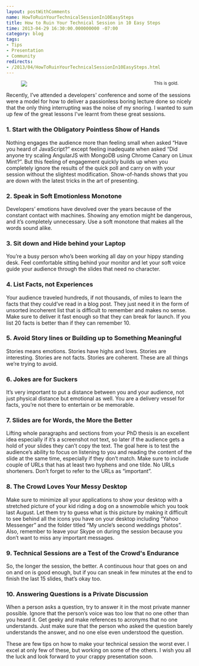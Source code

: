 ```yaml
---
layout: postWithComments
name: HowToRuinYourTechnicalSessionIn10EasySteps
title: How to Ruin Your Technical Session in 10 Easy Steps
time: 2013-04-29 16:30:00.000000000 -07:00
category: blog
tags:
- Tips
- Presentation
- Community
redirects:
- /2013/04/HowToRuinYourTechnicalSessionIn10EasySteps.html
---
```

<figure class="imageOnRight">
    <img src="{{ site.baseurl }}public/images/HowToRuinYourTechnicalSessionIn10EasySteps/SleepingDuringSeminar.jpg">
    <figcaption style="float: right"><small>This is gold.</small></figcaption>
</figure>

Recently, I’ve attended a developers' conference and some of the sessions were a model for how to deliver a passionless boring lecture done so nicely that the only thing interrupting was the noise of my snoring. I wanted to sum up few of the great lessons I've learnt from these great sessions.

### 1. Start with the Obligatory Pointless Show of Hands

Nothing engages the audience more than feeling small when asked “Have you heard of JavaScript?” except feeling inadequate when asked “Did anyone try scaling AngularJS with MongoDB using Chrome Canary on Linux Mint?”. But this feeling of engagement quickly builds up when you completely ignore the results of the quick poll and carry on with your session without the slightest modification. Show-of-hands shows that you are down with the latest tricks in the art of presenting.

### 2. Speak in Soft Emotionless Monotone

Developers’ emotions have devolved over the years because of the constant contact with machines. Showing any emotion might be dangerous, and it’s completely unnecessary. Use a soft monotone that makes all the words sound alike.

### 3. Sit down and Hide behind your Laptop

You’re a busy person who’s been working all day on your hippy standing desk. Feel comfortable sitting behind your monitor and let your soft voice guide your audience through the slides that need no character.

### 4. List Facts, not Experiences

Your audience traveled hundreds, if not thousands, of miles to learn the facts that they could’ve read in a blog post. They just need it in the form of unsorted incoherent list that is difficult to remember and makes no sense. Make sure to deliver it fast enough so that they can break for launch. If you list 20 facts is better than if they can remember 10.

### 5. Avoid Story lines or Building up to Something Meaningful

Stories means emotions. Stories have highs and lows. Stories are interesting. Stories are not facts. Stories are coherent. These are all things we’re trying to avoid.

### 6. Jokes are for Suckers

It’s very important to put a distance between you and your audience, not just physical distance but emotional as well. You are a delivery vessel for facts, you’re not there to entertain or be memorable.

### 7. Slides are for Words, the More the Better

Lifting whole paragraphs and sections from your PhD thesis is an excellent idea especially if it’s a screenshot not text, so later if the audience gets a hold of your slides they can’t copy the text. The goal here is to test the audience’s ability to focus on listening to you and reading the content of the slide at the same time, especially if they don’t match. Make sure to include couple of URLs that has at least two hyphens and one tilde. No URLs shorteners. Don’t forget to refer to the URLs as “important”.

### 8. The Crowd Loves Your Messy Desktop

Make sure to minimize all your applications to show your desktop with a stretched picture of your kid riding a dog on a snowmobile which you took last August. Let them try to guess what is this picture by making it difficult to see behind all the icons you have on your desktop including “Yahoo Messenger” and the folder titled “My uncle’s second weddings photos”. Also, remember to leave your Skype on during the session because you don’t want to miss any important messages.

### 9. Technical Sessions are a Test of the Crowd's Endurance

So, the longer the session, the better. A continuous hour that goes on and on and on is good enough, but if you can sneak in few minutes at the end to finish the last 15 slides, that’s okay too.

### 10. Answering Questions is a Private Discussion

When a person asks a question, try to answer it in the most private manner possible. Ignore that the person’s voice was too low that no one other than you heard it. Get geeky and make references to acronyms that no one understands. Just make sure that the person who asked the question barely understands the answer, and no one else even understood the question.

These are few tips on how to make your technical session the worst ever. I excel at only few of these, but working on some of the others. I wish you all the luck and look forward to your crappy presentation soon.